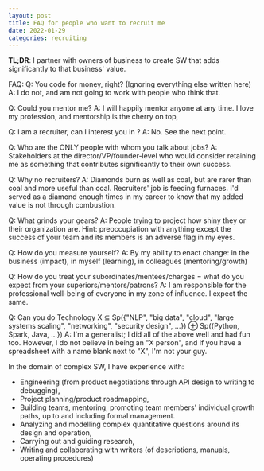 ```yaml
---
layout: post
title: FAQ for people who want to recruit me
date: 2022-01-29
categories: recruiting
---
```

**TL;DR**: I partner with owners of business to create SW that adds significantly to that business' value.

FAQ:
Q: You code for money, right? (Ignoring everything else written here)
A: I do not, and am not going to work with people who think that.

Q: Could you mentor me?
A: I will happily mentor anyone at any time. I love my profession, and mentorship is the cherry on top,

Q: I am a recruiter, can I interest you in <anything job-related>?
A: No. See the next point.

Q: Who are the ONLY people with whom you talk about jobs?
A: Stakeholders at the director/VP/founder-level who would consider retaining me as something that contributes significantly to their own success.

Q: Why no recruiters?
A: Diamonds burn as well as coal, but are rarer than coal and more useful than coal. Recruiters' job is feeding furnaces. I'd served as a diamond enough times in my career to know that my added value is not through combustion.

Q: What grinds your gears?
A: People trying to project how shiny they or their organization are. Hint: preoccupiation with anything except the success of your team and its members is an adverse flag in my eyes.

Q: How do you measure yourself? 
A: By my ability to enact change: in the business (impact), in myself (learning), in colleagues (mentoring/growth)

Q: How do you treat your subordinates/mentees/charges = what do you expect from your superiors/mentors/patrons?
A: I am responsible for the professional well-being of everyone in my zone of influence. I expect the same.

Q: Can you do Technology X ⊆ Sp({"NLP", "big data", "cloud", "large systems scaling", "networking", "security design", ...}) ⊕ Sp({Python, Spark, Java, ...})
A: I'm a generalist; I did all of the above well and had fun too. However, I do not believe in being an "X person", and if you have a spreadsheet with a name blank next to "X", I'm not your guy.

In the domain of complex SW, I have experience with:
- Engineering (from product negotiations through API design to writing to debugging),
- Project planning/product roadmapping,
- Building teams, mentoring, promoting team members' individual growth paths, up to and including formal management.
- Analyzing and modelling complex quantitative questions around its design and operation,
- Carrying out and guiding research,
- Writing and collaborating with writers (of descriptions, manuals, operating procedures)
